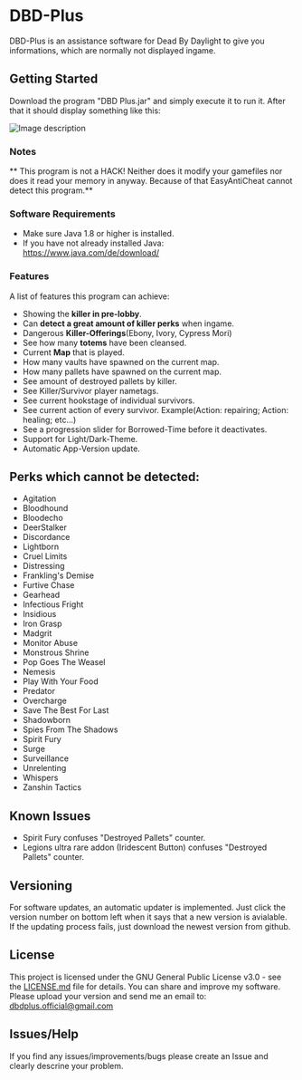 # DBD-Plus

DBD-Plus is an assistance software for Dead By Daylight to give you informations, which are normally not displayed ingame.

## Getting Started

Download the program "DBD Plus.jar" and simply execute it to run it. After that it should display something like this:

![Image description](https://www.sperlich.at/assets/pictures/dbdplus_preview2.png)

### Notes

** This program is not a HACK! Neither does it modify your gamefiles nor does it read your memory in anyway. Because of that EasyAntiCheat cannot detect this program.**

### Software Requirements

- Make sure Java 1.8 or higher is installed.
- If you have not already installed Java: https://www.java.com/de/download/

### Features

A list of features this program can achieve:

- Showing the **killer in pre-lobby**.
- Can **detect a great amount of killer perks** when ingame.
- Dangerous **Killer-Offerings**(Ebony, Ivory, Cypress Mori)
- See how many **totems** have been cleansed.
- Current **Map** that is played.
- How many vaults have spawned on the current map.
- How many pallets have spawned on the current map.
- See amount of destroyed pallets by killer.
- See Killer/Survivor player nametags.
- See current hookstage of individual survivors.
- See current action of every survivor. Example(Action: repairing; Action: healing; etc...)
- See a progression slider for Borrowed-Time before it deactivates.
- Support for Light/Dark-Theme.
- Automatic App-Version update.

## Perks which cannot be detected:

- Agitation 
- Bloodhound
- Bloodecho
- DeerStalker
- Discordance
- Lightborn
- Cruel Limits
- Distressing 
- Frankling's Demise
- Furtive Chase
- Gearhead
- Infectious Fright
- Insidious
- Iron Grasp
- Madgrit
- Monitor Abuse
- Monstrous Shrine
- Pop Goes The Weasel
- Nemesis
- Play With Your Food
- Predator
- Overcharge
- Save The Best For Last
- Shadowborn
- Spies From The Shadows
- Spirit Fury
- Surge
- Surveillance
- Unrelenting
- Whispers
- Zanshin Tactics

## Known Issues

- Spirit Fury confuses "Destroyed Pallets" counter.
- Legions ultra rare addon (Iridescent Button) confuses "Destroyed Pallets" counter.

## Versioning

For software updates, an automatic updater is implemented. Just click the version number on bottom left when it says that a new version is avialable. If the updating process fails, just download the newest version from github.

## License

This project is licensed under the GNU General Public License v3.0 - see the [LICENSE.md](LICENSE.md) file for details.
You can share and improve my software. Please upload your version and send me an email to: dbdplus.official@gmail.com

## Issues/Help

If you find any issues/improvements/bugs please create an Issue and clearly descrine your problem.


